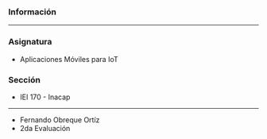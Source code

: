 ### Información
_____________________
### Asignatura
- Aplicaciones Móviles para IoT
### Sección
- IEI 170 - Inacap
____________________
- Fernando Obreque Ortíz
- 2da Evaluación
